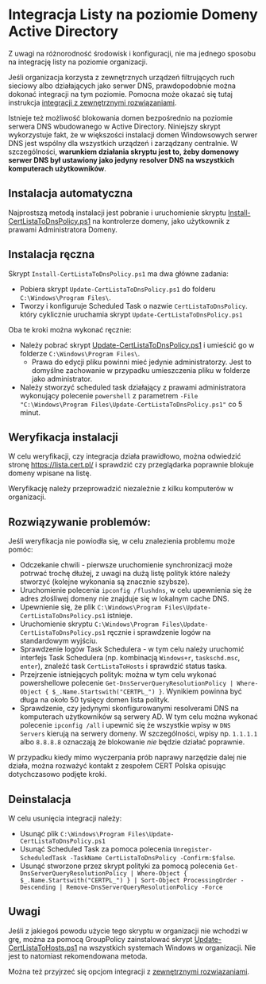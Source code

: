 # Integracja Listy na poziomie Domeny Active Directory

Z uwagi na różnorodność środowisk i konfiguracji, nie ma jednego sposobu na integrację listy na poziomie organizacji.

Jeśli organizacja korzysta z zewnętrznych urządzeń filtrujących ruch sieciowy albo działających jako serwer DNS, prawdopodobnie można dokonać integracji na tym poziomie. Pomocna może okazać się tutaj instrukcja [integracji z zewnętrznymi rozwiązaniami](../ThirdParty/). 

Istnieje też możliwość blokowania domen bezpośrednio na poziomie serwera DNS wbudowanego w Active Directory. Niniejszy skrypt
wykorzystuje fakt, że w większości instalacji domen Windowsowych serwer DNS jest wspólny dla wszystkich urządzeń i zarządzany centralnie. W szczególności,
**warunkiem działania skryptu jest to, żeby domenowy serwer DNS był ustawiony jako jedyny resolver DNS na wszystkich komputerach użytkowników**.

## Instalacja automatyczna

Najprostszą metodą instalacji jest pobranie i uruchomienie skryptu [Install-CertListaToDnsPolicy.ps1](./Install-CertListaToDnsPolicy.ps1) na kontrolerze domeny, jako użytkownik z prawami Administratora Domeny.

## Instalacja ręczna

Skrypt `Install-CertListaToDnsPolicy.ps1` ma dwa główne zadania:

* Pobiera skrypt `Update-CertListaToDnsPolicy.ps1` do folderu `C:\Windows\Program Files\`.
* Tworzy i konfiguruje Scheduled Task o nazwie `CertListaToDnsPolicy`. który cyklicznie uruchamia skrypt `Update-CertListaToDnsPolicy.ps1`

Oba te kroki można wykonać ręcznie:

* Należy pobrać skrypt [Update-CertListaToDnsPolicy.ps1](./Update-CertListaToDnsPolicy.ps1) i umieścić go w folderze `C:\Windows\Program Files\`.
  * Prawa do edycji pliku powinni mieć jedynie administratorzy. Jest to domyślne zachowanie w przypadku umieszczenia pliku w folderze jako administrator.
* Należy stworzyć scheduled task działający z prawami administratora wykonujący polecenie `powershell` z parametrem `-File "C:\Windows\Program Files\Update-CertListaToDnsPolicy.ps1"` co 5 minut.

## Weryfikacja instalacji

W celu weryfikacji, czy integracja działa prawidłowo, można odwiedzić stronę https://lista.cert.pl/ i sprawdzić czy przeglądarka poprawnie blokuje domeny wpisane na listę.

Weryfikację należy przeprowadzić niezależnie z kilku komputerów w organizacji.

## Rozwiązywanie problemów:

Jeśli weryfikacja nie powiodła się, w celu znalezienia problemu może pomóc:

* Odczekanie chwili - pierwsze uruchomienie synchronizacji może potrwać trochę dłużej, z uwagi na dużą listę polityk które należy stworzyć (kolejne wykonania są znacznie szybsze).
* Uruchomienie polecenia `ipconfig /flushdns`, w celu upewnienia się że adres złośliwej domeny nie znajduje się w lokalnym cache DNS.
* Upewnienie się, że plik `C:\Windows\Program Files\Update-CertListaToDnsPolicy.ps1` istnieje.
* Uruchomienie skryptu `C:\Windows\Program Files\Update-CertListaToDnsPolicy.ps1` ręcznie i sprawdzenie logów na standardowym wyjściu.
* Sprawdzenie logów Task Schedulera - w tym celu należy uruchomić interfejs Task Schedulera (np. kombinacją `Windows+r`, `taskschd.msc`, `enter`), znaleźć task `CertListaToHosts` i sprawdzić status taska.
* Przejrzenie istniejących polityk: można w tym celu wykonać powershellowe polecenie `Get-DnsServerQueryResolutionPolicy | Where-Object { $_.Name.Startswith("CERTPL_") }`. Wynikiem powinna być długa na około 50 tysięcy domen lista polityk.
* Sprawdzenie, czy jedynymi skonfigurowanymi resolverami DNS na komputerach użytkowników są serwery AD. W tym celu można wykonać polecenie `ipconfig /all` i upewnić się że wszystkie wpisy w `DNS Servers` kierują na serwery domeny. W szczególności, wpisy np. `1.1.1.1` albo `8.8.8.8` oznaczają że blokowanie *nie* będzie działać poprawnie.

W przypadku kiedy mimo wyczerpania prób naprawy narzędzie dalej nie działa, można rozważyć kontakt z zespołem CERT Polska opisując dotychczasowo podjęte kroki.

## Deinstalacja

W celu usunięcia integracji należy:

* Usunąć plik `C:\Windows\Program Files\Update-CertListaToDnsPolicy.ps1`
* Usunąć Scheduled Task za pomoca polecenia `Unregister-ScheduledTask -TaskName CertListaToDnsPolicy -Confirm:$false`.
* Usunąć stworzone przez skrypt polityki za pomocą polecenia `Get-DnsServerQueryResolutionPolicy | Where-Object { $_.Name.Startswith("CERTPL_") } | Sort-Object ProcessingOrder -Descending | Remove-DnsServerQueryResolutionPolicy -Force`

## Uwagi

Jeśli z jakiegoś powodu użycie tego skryptu w organizacji nie wchodzi w grę, można za pomocą GroupPolicy zainstalować skrypt [Update-CertListaToHosts.ps1](../WindowsEndpoint/README.md) na wszystkich systemach Windows w organizacji. Nie jest to natomiast rekomendowana metoda.

Można też przyjrzeć się opcjom integracji z [zewnętrznymi rozwiązaniami](../ThirdParty/).
